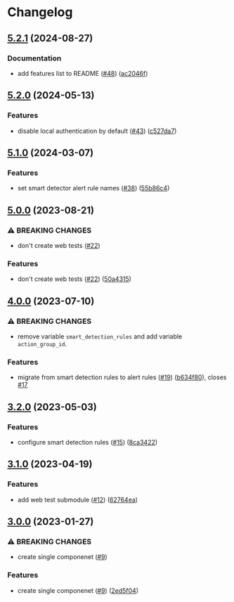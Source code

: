 # Changelog

## [5.2.1](https://github.com/equinor/terraform-azurerm-app-insights/compare/v5.2.0...v5.2.1) (2024-08-27)


### Documentation

* add features list to README ([#48](https://github.com/equinor/terraform-azurerm-app-insights/issues/48)) ([ac2046f](https://github.com/equinor/terraform-azurerm-app-insights/commit/ac2046f9fd30098cbae8ba175e0206c9ee6602c5))

## [5.2.0](https://github.com/equinor/terraform-azurerm-app-insights/compare/v5.1.0...v5.2.0) (2024-05-13)


### Features

* disable local authentication by default ([#43](https://github.com/equinor/terraform-azurerm-app-insights/issues/43)) ([c527da7](https://github.com/equinor/terraform-azurerm-app-insights/commit/c527da71872b49225c5b18ea68bd790fd389dff8))

## [5.1.0](https://github.com/equinor/terraform-azurerm-app-insights/compare/v5.0.0...v5.1.0) (2024-03-07)


### Features

* set smart detector alert rule names ([#38](https://github.com/equinor/terraform-azurerm-app-insights/issues/38)) ([55b86c4](https://github.com/equinor/terraform-azurerm-app-insights/commit/55b86c42bf4dc352db312ff46a62699b7cffe9fc))

## [5.0.0](https://github.com/equinor/terraform-azurerm-app-insights/compare/v4.0.0...v5.0.0) (2023-08-21)


### ⚠ BREAKING CHANGES

* don't create web tests ([#22](https://github.com/equinor/terraform-azurerm-app-insights/issues/22))

### Features

* don't create web tests ([#22](https://github.com/equinor/terraform-azurerm-app-insights/issues/22)) ([50a4315](https://github.com/equinor/terraform-azurerm-app-insights/commit/50a431510b1483b6bad82a10fe15fc1fca37061e))

## [4.0.0](https://github.com/equinor/terraform-azurerm-app-insights/compare/v3.2.0...v4.0.0) (2023-07-10)


### ⚠ BREAKING CHANGES

* remove variable `smart_detection_rules` and add variable `action_group_id`.

### Features

* migrate from smart detection rules to alert rules ([#19](https://github.com/equinor/terraform-azurerm-app-insights/issues/19)) ([b634f80](https://github.com/equinor/terraform-azurerm-app-insights/commit/b634f80a504aec1c8236aefe03370a6a91ff79db)), closes [#17](https://github.com/equinor/terraform-azurerm-app-insights/issues/17)

## [3.2.0](https://github.com/equinor/terraform-azurerm-app-insights/compare/v3.1.0...v3.2.0) (2023-05-03)


### Features

* configure smart detection rules ([#15](https://github.com/equinor/terraform-azurerm-app-insights/issues/15)) ([8ca3422](https://github.com/equinor/terraform-azurerm-app-insights/commit/8ca34229484f08e77c18860b8a9f96ed5c8a8d79))

## [3.1.0](https://github.com/equinor/terraform-azurerm-app-insights/compare/v3.0.0...v3.1.0) (2023-04-19)


### Features

* add web test submodule ([#12](https://github.com/equinor/terraform-azurerm-app-insights/issues/12)) ([62764ea](https://github.com/equinor/terraform-azurerm-app-insights/commit/62764eace0c17b8bacc53791e0d77159fc7db1a1))

## [3.0.0](https://github.com/equinor/terraform-azurerm-app-insights/compare/v2.0.0...v3.0.0) (2023-01-27)


### ⚠ BREAKING CHANGES

* create single componenet ([#9](https://github.com/equinor/terraform-azurerm-app-insights/issues/9))

### Features

* create single componenet ([#9](https://github.com/equinor/terraform-azurerm-app-insights/issues/9)) ([2ed5f04](https://github.com/equinor/terraform-azurerm-app-insights/commit/2ed5f041b1c2aa6acc9e20ccf6fb79a9ea0f5cd3))
